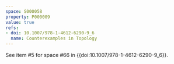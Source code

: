 ```yaml
---
space: S000058
property: P000009
value: true
refs:
- doi: 10.1007/978-1-4612-6290-9_6
  name: Counterexamples in Topology
---
```


See item #5 for space #66 in {{doi:10.1007/978-1-4612-6290-9_6}}.
